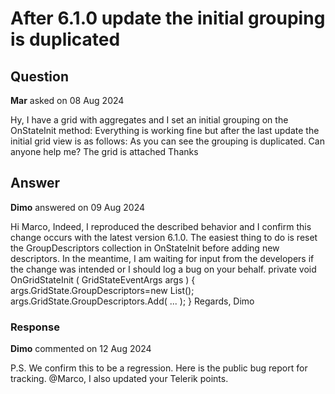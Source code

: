 # After 6.1.0 update the initial grouping is duplicated

## Question

**Mar** asked on 08 Aug 2024

Hy, I have a grid with aggregates and I set an initial grouping on the OnStateInit method: Everything is working fine but after the last update the initial grid view is as follows: As you can see the grouping is duplicated. Can anyone help me? The grid is attached Thanks

## Answer

**Dimo** answered on 09 Aug 2024

Hi Marco, Indeed, I reproduced the described behavior and I confirm this change occurs with the latest version 6.1.0. The easiest thing to do is reset the GroupDescriptors collection in OnStateInit before adding new descriptors. In the meantime, I am waiting for input from the developers if the change was intended or I should log a bug on your behalf. private void OnGridStateInit ( GridStateEventArgs<GridModel> args ) { args.GridState.GroupDescriptors=new List<GroupDescriptor>(); args.GridState.GroupDescriptors.Add( ... );
} Regards, Dimo

### Response

**Dimo** commented on 12 Aug 2024

P.S. We confirm this to be a regression. Here is the public bug report for tracking. @Marco, I also updated your Telerik points.
